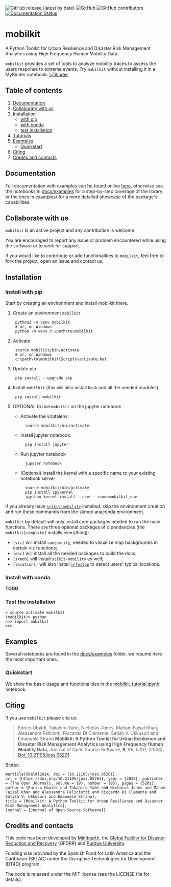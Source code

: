 ![GitHub release (latest by date)](https://img.shields.io/github/v/release/mindearth/mobilkit)
![GitHub](https://img.shields.io/github/license/mindearth/mobilkit)
![GitHub contributors](https://img.shields.io/github/contributors/mindearth/mobilkit)
[![Documentation Status](https://readthedocs.org/projects/mobilkit/badge/?version=latest)](https://mobilkit.readthedocs.io/en/latest/?badge=latest)


# mobilkit

A Python Toolkit for Urban Resilience and Disaster Risk Management Analytics using High Frequency Human Mobility Data.

`mobilkit` provides a set of tools to analyze mobility traces to assess the users response to extreme events.
Try `mobilkit` without installing it in a MyBinder notebook:
[![Binder](https://mybinder.org/badge_logo.svg)](https://mybinder.org/v2/gh/mindearth/mobilkit/main?filepath=docs%2Fexamples%2Fmobilkit_tutorial.ipynb)

## Table of contents
1. [Documentation](#documentation)
1. [Collaborate with us](#collaborate)
1. [Installation](#installation)
	- [with pip](#installation_pip)
	- [with conda](#installation_conda)
	- [test installation](#test_installation)
1. [Tutorials](#tutorials)
1. [Examples](#examples)
	- [Quickstart](#quickstart)
1. [Citing](#citing)
1. [Credits and contacts](#credits)
    
<a id='documentation'></a>
## Documentation

Full documentation with examples can be found online [here](https://mobilkit.readthedocs.io/en/latest/), otherwise see the notebooks in [docs/examples](docs/examples/) for a step-by-step coverage of the library or the ones in [examples/](examples/) for a more detailed showcase of the package's capabilities.


<a id='collaborate'></a>
## Collaborate with us
`mobilkit` is an active project and any contribution is welcome.

You are encouraged to report any issue or problem encountered while using the software or to seek for support.

If you would like to contribute or add functionalities to `mobilkit`, feel free to fork the project, open an issue and contact us.

<a id='installation'></a>
## Installation

<a id='installation_pip'></a>    
### Install with pip

Start by creating an environment and install mobilkit there.

1. Create an environment `mobilkit`

        python3 -m venv mobilkit
		# or, on Windows
		python -m venv c:\path\to\mobilkit

2. Activate
    
        source mobilkit/bin/activate
		# or, on Windows
		c:\path\to\mobilkit\Scripts\activate.bat

3. Update pip 

        pip install --upgrade pip

4. Install `mobilkit` (this will also install `Dask` and all the needed modules)

        pip install mobilkit


5. OPTIONAL to use `mobilkit` on the jupyter notebook

	- Activate the virutalenv:
	
			source mobilkit/bin/activate
	
	- Install jupyter notebook:
		
			pip install jupyter 
	
	- Run jupyter notebook
			
			jupyter notebook
			
	- (Optional) install the kernel with a specific name to your existing notebook server
			
			source mobilkit/bin/activate
			pip install ipykernel
			ipython kernel install --user --name=mobilkit_env
		

If you already have [`scikit-mobility`](https://github.com/scikit-mobility/scikit-mobility) installed, skip the environment creation and run these commands from the skmob anaconda environment.

`mobilkit` by default will only install core packages needed to run the main functions. There are three optional packages of dipendencies (the `mobilkit[complete]` installs everything):
- `[viz]` will install `contextily`, needed to visualize map backgrounds in certain viz functions;
- `[doc]` will install all the needed packages to build the docs;
- `[skmob]` will install `scikit-mobility` as well;
- `[locations]` will also install [`infostop`](https://github.com/ulfaslak/infostop) to detect users' typical locations.

<a id='installation_conda'></a>
### Install with conda
**TODO**

<a id='test_installation'></a>
### Test the installation

```
> source activate mobilkit
(mobilkit)> python
>>> import mobilkit
>>>
```
<a id='examples'></a>
## Examples

Several notebooks are found in the [docs/examples](docs/examples/) folder, we resume here the most important ones.

<a id='quickstart'></a>
### Quickstart
We show the basic usage and functionalities in the [mobilkit_tutorial.ipynb](docs/examples/mobilkit_tutorial.ipynb) notebook.

<a id='citing'></a>
## Citing
If you use `mobilkit` please cite us: 

> Enrico Ubaldi, Takahiro Yabe, Nicholas Jones, Maham Faisal Khan, Alessandra Feliciotti, Riccardo Di Clemente, Satish V. Ukkusuri and Emanuele Strano
> **Mobilkit: A Python Toolkit for Urban Resilience and Disaster Risk Management Analytics using High Frequency Human Mobility Data**,
> Journal of Open Source Software, **9**, 95, 5201, (2024), [Doi: 10.21105/joss.05201](https://doi.org/10.21105/joss.05201)

Bibtex:
```
@article{Ubaldi2024, doi = {10.21105/joss.05201},
url = {https://doi.org/10.21105/joss.05201}, year = {2024}, publisher = {The Open Journal}, volume = {9}, number = {95}, pages = {5201},
author = {Enrico Ubaldi and Takahiro Yabe and Nicholas Jones and Maham Faisal Khan and Alessandra Feliciotti and Riccardo Di Clemente and Satish V. Ukkusuri and Emanuele Strano},
title = {Mobilkit: A Python Toolkit for Urban Resilience and Disaster Risk Management Analytics},
journal = {Journal of Open Source Software}}
```
<a id='credits'></a>
## Credits and contacts
This code has been developed by [Mindearth](https://mindearth.ch), the [Global Facility for Disaster Reduction and Recovery](https://www.gfdrr.org/en) (GFDRR) and [Purdue University](https://www.purdue.edu/).

Funding was provided by the Spanish Fund for Latin America and the Caribbean (SFLAC) under the Disruptive Technologies for Development (DT4D) program.

The code is released under the MIT license (see the LICENSE file for details).
